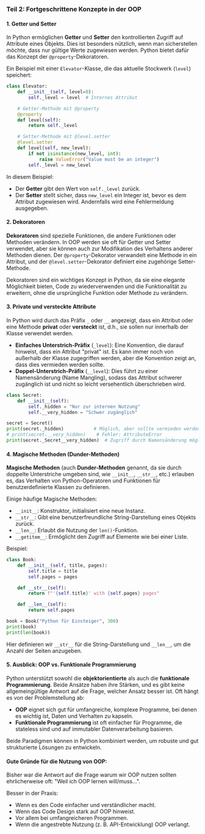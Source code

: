 ### Teil 2: Fortgeschrittene Konzepte in der OOP

#### 1. Getter und Setter

In Python ermöglichen **Getter** und **Setter** den kontrollierten Zugriff auf Attribute eines Objekts. Dies ist besonders nützlich, wenn man sicherstellen möchte, dass nur gültige Werte zugewiesen werden. Python bietet dafür das Konzept der `@property`-Dekoratoren.

Ein Beispiel mit einer `Elevator`-Klasse, die das aktuelle Stockwerk (`level`) speichert:

```python
class Elevator:
    def __init__(self, level=0):
        self._level = level  # Internes Attribut

    # Getter-Methode mit @property
    @property
    def level(self):
        return self._level

    # Setter-Methode mit @level.setter
    @level.setter
    def level(self, new_level):
        if not isinstance(new_level, int):
            raise ValueError("Value must be an integer")
        self._level = new_level
```

In diesem Beispiel:
- Der **Getter** gibt den Wert von `self._level` zurück.
- Der **Setter** stellt sicher, dass `new_level` ein Integer ist, bevor es dem Attribut zugewiesen wird. Andernfalls wird eine Fehlermeldung ausgegeben.

#### 2. Dekoratoren

**Dekoratoren** sind spezielle Funktionen, die andere Funktionen oder Methoden verändern. In OOP werden sie oft für Getter und Setter verwendet, aber sie können auch zur Modifikation des Verhaltens anderer Methoden dienen. Der `@property`-Dekorator verwandelt eine Methode in ein Attribut, und der `@level.setter`-Dekorator definiert eine zugehörige Setter-Methode.

Dekoratoren sind ein wichtiges Konzept in Python, da sie eine elegante Möglichkeit bieten, Code zu wiederverwenden und die Funktionalität zu erweitern, ohne die ursprüngliche Funktion oder Methode zu verändern.

#### 3. Private und versteckte Attribute

In Python wird durch das Präfix `_` oder `__` angezeigt, dass ein Attribut oder eine Methode **privat** oder **versteckt** ist, d.h., sie sollen nur innerhalb der Klasse verwendet werden.

- **Einfaches Unterstrich-Präfix** (`_level`): Eine Konvention, die darauf hinweist, dass ein Attribut "privat" ist. Es kann immer noch von außerhalb der Klasse zugegriffen werden, aber die Konvention zeigt an, dass dies vermieden werden sollte.
- **Doppel-Unterstrich-Präfix** (`__level`): Dies führt zu einer Namensänderung (Name Mangling), sodass das Attribut schwerer zugänglich ist und nicht so leicht versehentlich überschrieben wird.

```python
class Secret:
    def __init__(self):
        self._hidden = "Nur zur internen Nutzung"
        self.__very_hidden = "Schwer zugänglich"

secret = Secret()
print(secret._hidden)           # Möglich, aber sollte vermieden werden
# print(secret.__very_hidden)    # Fehler: AttributeError
print(secret._Secret__very_hidden)  # Zugriff durch Namensänderung möglich
```

#### 4. Magische Methoden (Dunder-Methoden)

**Magische Methoden** (auch **Dunder-Methoden** genannt, da sie durch doppelte Unterstriche umgeben sind, wie `__init__`, `__str__`, etc.) erlauben es, das Verhalten von Python-Operatoren und Funktionen für benutzerdefinierte Klassen zu definieren.

Einige häufige Magische Methoden:
- `__init__`: Konstruktor, initialisiert eine neue Instanz.
- `__str__`: Gibt eine benutzerfreundliche String-Darstellung eines Objekts zurück.
- `__len__`: Erlaubt die Nutzung der `len()`-Funktion.
- `__getitem__`: Ermöglicht den Zugriff auf Elemente wie bei einer Liste.

Beispiel:

```python
class Book:
    def __init__(self, title, pages):
        self.title = title
        self.pages = pages

    def __str__(self):
        return f"'{self.title}' with {self.pages} pages"

    def __len__(self):
        return self.pages

book = Book("Python für Einsteiger", 300)
print(book)
print(len(book))
```

Hier definieren wir `__str__` für die String-Darstellung und `__len__`, um die Anzahl der Seiten anzugeben.

#### 5. Ausblick: OOP vs. Funktionale Programmierung

Python unterstützt sowohl die **objektorientierte** als auch die **funktionale Programmierung**. Beide Ansätze haben ihre Stärken, und es gibt keine allgemeingültige Antwort auf die Frage, welcher Ansatz besser ist. Oft hängt es von der Problemstellung ab:

- **OOP** eignet sich gut für umfangreiche, komplexe Programme, bei denen es wichtig ist, Daten und Verhalten zu kapseln.
- **Funktionale Programmierung** ist oft einfacher für Programme, die stateless sind und auf immutabler Datenverarbeitung basieren.

Beide Paradigmen können in Python kombiniert werden, um robuste und gut strukturierte Lösungen zu entwickeln.

#### Gute Gründe für die Nutzung von OOP:

Bisher war die Antwort auf die Frage warum wir OOP nutzen sollten ehrlicherweise oft: "Weil ich OOP lernen will/muss...".

Besser in der Praxis:
- Wenn es den Code einfacher und verständlicher macht.
- Wenn das Code Design stark auf OOP hinweist.
- Vor allem bei umfangreicheren Programmen.
- Wenn die angestrebte Nutzung (z. B. API-Entwicklung) OOP verlangt.
